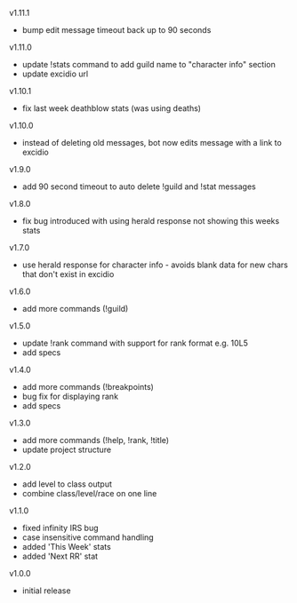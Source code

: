 v1.11.1
- bump edit message timeout back up to 90 seconds

v1.11.0
- update !stats command to add guild name to "character info" section
- update excidio url

v1.10.1
- fix last week deathblow stats (was using deaths)

v1.10.0
- instead of deleting old messages, bot now edits message with a link to excidio

v1.9.0
- add 90 second timeout to auto delete !guild and !stat messages

v1.8.0
- fix bug introduced with using herald response not showing this weeks stats

v1.7.0
- use herald response for character info - avoids blank data for new chars that don't exist in excidio

v1.6.0
- add more commands (!guild)

v1.5.0
- update !rank command with support for rank format e.g. 10L5
- add specs

v1.4.0
- add more commands (!breakpoints)
- bug fix for displaying rank
- add specs

v1.3.0
- add more commands (!help, !rank, !title)
- update project structure

v1.2.0
- add level to class output
- combine class/level/race on one line

v1.1.0
- fixed infinity IRS bug
- case insensitive command handling
- added 'This Week' stats
- added 'Next RR' stat

v1.0.0
- initial release
